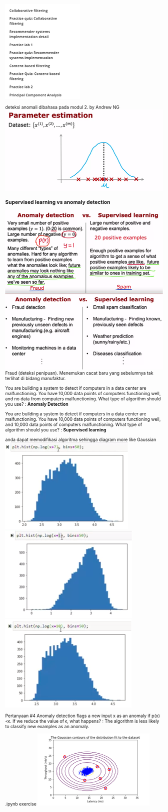 ![64a17ebfaa014d0780178bd8a6d29e91.png](../../../../_resources/64a17ebfaa014d0780178bd8a6d29e91.png)

deteksi anomali dibahasa pada modul 2. by Andrew NG
![791e9e47b6dd139aae5d4da18f64d7d5.png](../../../../_resources/791e9e47b6dd139aae5d4da18f64d7d5.png)


### Supervised learning vs anomaly detection
![31c6cdbf6247f98f998147925e031cf4.png](../../../../_resources/31c6cdbf6247f98f998147925e031cf4.png)
![3490cce75064799d2923d8efc4ee5127.png](../../../../_resources/3490cce75064799d2923d8efc4ee5127.png)
Fraud (deteksi penipuan). Menemukan cacat baru yang sebelumnya tak terlihat di bidang manufaktur. 

You are building a system to detect if computers in a data center are malfunctioning. You have 10,000 data points of computers functioning well, and no data from computers malfunctioning. What type of algorithm should you use? : **Anomaly Detection**

You are building a system to detect if computers in a data center are malfunctioning. You have 10,000 data points of computers functioning well, and 10,000 data points of computers malfunctioning. What type of algorithm should you use? : **Supervised learning**

anda dapat memodifikasi algoritma sehingga diagram more like Gaussian
![be5ed68668ac55baf1d7b00fb88a14d6.png](../../../../_resources/be5ed68668ac55baf1d7b00fb88a14d6.png)
![7ede393e33d7edb03ed581d83dca05f7.png](../../../../_resources/7ede393e33d7edb03ed581d83dca05f7.png)
![fd98c610124ed8a3615d2a2ed82bd415.png](../../../../_resources/fd98c610124ed8a3615d2a2ed82bd415.png)


Pertanyaan #4
Anomaly detection flags a new input x as an anomaly if 
p(x)<ϵ. If we reduce the value of ϵ, what happens?
: The algorithm is less likely to classify new examples as an anomaly.

.ipynb exercise
![fc3aa93c0cd2256cbf8b6f01b2d13531.png](../../../../_resources/fc3aa93c0cd2256cbf8b6f01b2d13531.png)



